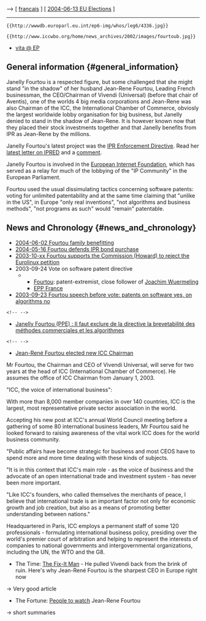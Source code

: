 \--\> \[ [ francais](SwpatjfourtouFr "wikilink") \] \[ [ 2004-06-13 EU
Elections](ElectAct0405En "wikilink") \]

------------------------------------------------------------------------

```{=mediawiki}
{{http://wwwdb.europarl.eu.int/ep6-img/whos/leg6/4336.jpg}}
```
```{=mediawiki}
{{http://www.iccwbo.org/home/news_archives/2002/images/fourtoub.jpg}}
```
-   [vita @
    EP](http://wwwdb.europarl.eu.int/ep6/owa/whos_mep.data?ipid=0&ilg=EN&iucd=4336&ipolgrp=ALDE&ictry=FR&itempl=&ireturn=&imode= "wikilink")

## General information {#general_information}

Janelly Fourtou is a respected figure, but some challenged that she
might stand \"in the shadow\" of her husband Jean-Rene Fourtou, Leading
French businessman, the CEO/Chairman of Vivendi (Universal) (before that
chair of Aventis), one of the worlds 4 big media corporations and
Jean-Rene was also Chairman of the ICC, the International Chamber of
Commerce, obviosly the largest worldwide lobby organisation for big
business, but Janelly denied to stand in the shadow of Jean-Rene. It is
however known now that they placed their stock investments together and
that Janelly benefits from IPR as Jean-Rene by the millions.

Janelly Fourtou\'s latest project was the [IPR Enforcement
Directive](http://plone.ffii.org/events/2004/ipred/ "wikilink"). Read
her [latest letter on
IPRED](http://wiki.ael.be/index.php/IpredCompromise "wikilink") and a
[comment](http://wiki.ael.be/index.php/IpredCompromiseComments "wikilink").

Janelly Fourtou is involved in the [ European Internet
Foundation](EuropeanInternetFoundationEn "wikilink"), which has served
as a relay for much of the lobbying of the \"IP Community\" in the
European Parliament.

Fourtou used the usual dissimulating tactics concerning software
patents: voting for unlimited patentability and at the same time
claiming that \"unlike in the US\", in Europe \"only real inventions\",
\"not algorithms and business methods\", \"not programs as such\" would
\"remain\" patentable.

## News and Chronology {#news_and_chronology}

-   [ 2004-06-02 Fourtou family benefitting](Fourtou040602En "wikilink")
-   [2004-05-16 Fourtou defends IPR bond
    purchase](http://www.iht.com/articles/520190.htm "wikilink")
-   [ 2003-10-xx Fourtou supports the Commission (Howard) to reject the
    Eurolinux petition](Fourtou030930En "wikilink")
-   2003-09-24 Vote on software patent directive
    -   -   [Fourtou](http://codeliberty.org/lobbybase/mepsummary.php?name=Fourtou "wikilink"):
            patent-extremist, close follower of [ Joachim
            Wuermeling](SwpatjwuermelingDe "wikilink")
        -   [EPP
            France](http://codeliberty.org/lobbybase/search.php?region=&country=FR&party=PPE-DE "wikilink")
-   [ 2003-09-23 Fourtou speech before vote: patents on software yes, on
    algorithms no](Fourtou030923Fr "wikilink")

```{=html}
<!-- -->
```
-   [ Janelly Fourtou (PPE) : Il faut exclure de la directive la
    brevetabilité des méthodes commerciales et les
    algorithmes](Fourtou030923Fr "wikilink")

```{=html}
<!-- -->
```
-   [Jean-René Fourtou elected new ICC
    Chairman](http://www.iccwbo.org/home/news_archives/2002/stories/fourtou_presidency.asp "wikilink")

Mr Fourtou, the Chairman and CEO of Vivendi Universal, will serve for
two years at the head of ICC (International Chamber of Commerce). He
assumes the office of ICC Chairman from January 1, 2003.

\"ICC, the voice of international business\":

With more than 8,000 member companies in over 140 countries, ICC is the
largest, most representative private sector association in the world.

Accepting his new post at ICC\'s annual World Council meeting before a
gathering of some 80 international business leaders, Mr Fourtou said he
looked forward to raising awareness of the vital work ICC does for the
world business community.

\"Public affairs have become strategic for business and most CEOS have
to spend more and more time dealing with these kinds of subjects.

\"It is in this context that ICC\'s main role - as the voice of business
and the advocate of an open international trade and investment system -
has never been more important.

\"Like ICC\'s founders, who called themselves the merchants of peace, I
believe that international trade is an important factor not only for
economic growth and job creation, but also as a means of promoting
better understanding between nations.\"

Headquartered in Paris, ICC employs a permanent staff of some 120
professionals - formulating international business policy, presiding
over the world\'s premier court of arbitration and helping to represent
the interests of companies to national governments and intergovernmental
organizations, including the UN, the WTO and the G8.

-   The Time: [The Fix-It
    Man](http://www.time.com/time/europe/magazine/article/0%2C13005%2C901040503-629316%2C00.html "wikilink") -
    He pulled Vivendi back from the brink of ruin. Here\'s why Jean-René
    Fourtou is the sharpest CEO in Europe right now

-\> Very good article

-   The Fortune: [People to
    watch](http://www.fortune.com/fortune/peopletowatch/snapshot/0%2C16431%2C17%2C00.html "wikilink")
    Jean-Rene Fourtou

-\> short summaries
